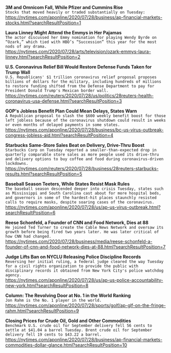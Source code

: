 **3M and Omnicom Fall, While Pfizer and Cummins Rise**\
`Stocks that moved heavily or traded substantially on Tuesday:`\
https://nytimes.com/aponline/2020/07/28/business/ap-financial-markets-stocks.html?searchResultPosition=1

**Laura Linney Might Attend the Emmys in Her Pajamas**\
`The actor discussed her Emmy nomination for playing Wendy Byrde on “Ozark,” which tied with HBO’s “Succession” this year for the most nods of any drama.`\
https://nytimes.com/2020/07/28/arts/television/ozark-emmys-laura-linney.html?searchResultPosition=2

**U.S. Coronavirus Relief Bill Would Restore Defense Funds Taken for Trump Wall**\
`U.S. Republicans' $1 trillion coronavirus relief proposal proposes billions of dollars for the military, including hundreds of millions to restore funding shifted from the Defense Department to pay for President Donald Trump's Mexican border wall.`\
https://nytimes.com/reuters/2020/07/28/us/politics/28reuters-health-coronavirus-usa-defense.html?searchResultPosition=3

**GOP's Jobless Benefit Plan Could Mean Delays, States Warn**\
`A Republican proposal to slash the $600 weekly benefit boost for those left jobless because of the coronavirus shutdown could result in weeks or even months of delayed payments in some states.`\
https://nytimes.com/aponline/2020/07/28/business/bc-us-virus-outbreak-congress-jobless-aid.html?searchResultPosition=4

**Starbucks Same-Store Sales Beat on Delivery, Drive-Thru Boost**\
`Starbucks Corp on Tuesday reported a smaller-than-expected drop in quarterly comparable store sales as more people used its drive-thru and delivery options to buy coffee and food during coronavirus-driven lockdowns.`\
https://nytimes.com/reuters/2020/07/28/business/28reuters-starbucks-results.html?searchResultPosition=5

**Baseball Season Teeters, While States Resist Mask Rules**\
`The baseball season descended deeper into crisis Tuesday, states such as Mississippi and South Carolina cast about for more hospital beds, and governors in some of the hardest-hit places staunchly resisted calls to require masks, despite soaring cases of the coronavirus.`\
https://nytimes.com/aponline/2020/07/28/us/ap-us-virus-outbreak.html?searchResultPosition=6

**Reese Schonfeld, a Founder of CNN and Food Network, Dies at 88**\
`He joined Ted Turner to create the Cable News Network and oversaw its growth before being fired two years later. He was later critical of how CNN had changed.`\
https://nytimes.com/2020/07/28/business/media/reese-schonfeld-a-founder-of-cnn-and-food-network-dies-at-88.html?searchResultPosition=7

**Judge Lifts Ban on NYCLU Releasing Police Discipline Records**\
`Reversing her initial ruling, a federal judge cleared the way Tuesday for a civil rights organization to provide the public with disciplinary records it obtained from New York City's police watchdog agency.`\
https://nytimes.com/aponline/2020/07/28/us/ap-us-police-accountability-new-york.html?searchResultPosition=8

**Column: The Revolving Door at No. 1 in the World Ranking**\
`Jon Rahm is the No. 1 player in the world.`\
https://nytimes.com/aponline/2020/07/28/sports/golf/ap-glf-on-the-fringe-rahm.html?searchResultPosition=9

**Closing Prices for Crude Oil, Gold and Other Commodities**\
`Benchmark U.S. crude oil for September delivery fell 56 cents to settle at $41.04 a barrel Tuesday. Brent crude oil for September delivery fell 19 cents to $43.22 a barrel.`\
https://nytimes.com/aponline/2020/07/28/business/ap-financial-markets-commodities-dollar-glance.html?searchResultPosition=10


